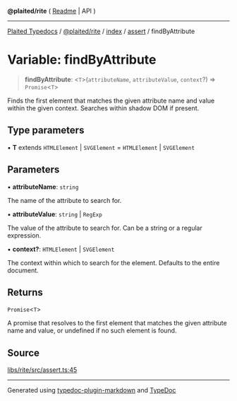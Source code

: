 **@plaited/rite** ( [Readme](../../../../README.md) \| API )

***

[Plaited Typedocs](../../../../../../modules.md) / [@plaited/rite](../../../../modules.md) / [index](../../../README.md) / [assert](../README.md) / findByAttribute

# Variable: findByAttribute

> **findByAttribute**: \<`T`\>(`attributeName`, `attributeValue`, `context`?) => `Promise`\<`T`\>

Finds the first element that matches the given attribute name and value within the given context.
Searches within shadow DOM if present.

## Type parameters

▪ **T** extends `HTMLElement` \| `SVGElement` = `HTMLElement` \| `SVGElement`

## Parameters

▪ **attributeName**: `string`

The name of the attribute to search for.

▪ **attributeValue**: `string` \| `RegExp`

The value of the attribute to search for. Can be a string or a regular expression.

▪ **context?**: `HTMLElement` \| `SVGElement`

The context within which to search for the element. Defaults to the entire document.

## Returns

`Promise`\<`T`\>

A promise that resolves to the first element that matches the given attribute name and value, or undefined if no such element is found.

## Source

[libs/rite/src/assert.ts:45](https://github.com/plaited/plaited/blob/95d1a1b/libs/rite/src/assert.ts#L45)

***

Generated using [typedoc-plugin-markdown](https://www.npmjs.com/package/typedoc-plugin-markdown) and [TypeDoc](https://typedoc.org/)
